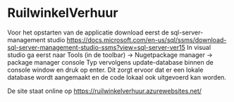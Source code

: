 # RuilwinkelVerhuur

Voor het opstarten van de applicatie download eerst de sql-server-management studio https://docs.microsoft.com/en-us/sql/ssms/download-sql-server-management-studio-ssms?view=sql-server-ver15
In visual studio ga eerst naar Tools (in de toolbar) -> Nugetpackage manager -> package manager console
Typ vervolgens update-database binnen de console window en druk op enter.
Dit zorgt ervoor dat er een lokale database wordt aangemaakt en de code lokaal ook uitgevoerd kan worden.

De site staat online op https://ruilwinkelverhuur.azurewebsites.net/
